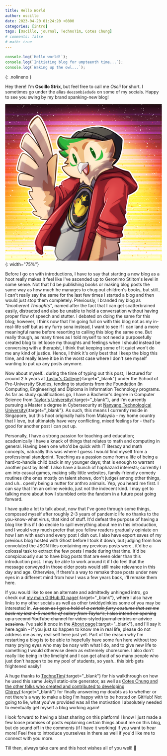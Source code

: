 ```yaml
---
title: Hello World
author: oscillo
date: 2023-04-20 01:24:20 +0800
categories: [intro]
tags: [Oscillo, journal, TechnoTim, Cotes Chung]
# comments: false
# math: true
---
```


```js
console.log(`Hello world!`);
console.log(`Initiating blog for umpteenth time...`);
console.log(`Waking up the owl...`);
```

{: .nolineno }

Hey there! I'm **Oscillo Strix**, but feel free to call me _Oscii_ for short.
I sometimes go under the alias `deezombiedude` on some of my socials.
Happy to see you swing by my brand spanking-new blog!

![Oscii's Profile Picture](/assets/img/oscii_profile05.webp){: width="75%"}

Before I go on with introductions, I have to say that starting a new blog as a hoot really makes it feel like I've ascended up to Geronimo Stilton's level in some sense.
Not that I'd be publishing books or making blog posts the same way as how much he manages to chug out children's books, but still.. I can't really say the same for the last few times I started a blog and then would just stop them completely.
Previously, I branded my blog as _"Incoherent Thoughts"_, named after the fact that I can get scatterbrained easily, distracted and also be unable to hold a conversation without having proper flow of speech and stutter.
I debated on doing the same for this blog; however, I think now that I'm going full on with this blog not as my in-real-life self but as my furry sona instead, I want to see if I can land a more meaningful name before resorting to calling this blog the same one.
But really though, as many times as I told myself to not need a purposefully created blog to let loose my thoughts and feelings when I should instead be conversing with a therapist, I think that keeping some of it quiet won't do me any kind of justice.
Hence, I think it's only best that I keep the blog this time, and really leave it be in the worst case where I don't see myself wanting to put up any posts anymore.

Now about myself.. during the time of typing out this post, I lectured for around 2.5 years at [Taylor's College](https://college.taylors.edu.my){:target="\_blank"} under the School of Pre-University Studies, tending to students from the Foundation (in Computing, Engineering) and Diploma in Information Technology programs.
As far as study qualifications go, I have a Bachelor's degree in Computer Science from [Taylor's University](https://university.taylors.edu.my){:target="\_blank"}, and I'm currently pursuing a Master's degree in Cybersecurity at [Nanyang Technological University](https://ntu.edu.sg){:target="\_blank"}.
As such, this means I currently reside in Singapore, but this hoot originally hails from Malaysia - my home country that I love, but ultimately have very conflicting, mixed feelings for - that's good for another post I can put up.

Personally, I have a strong passion for teaching and education; academically I have a knack of things that relates to math and computing in general.
Having been one who'd be quick with IT literacy and math concepts, naturally this was where I guess I would find myself from a professional standpoint.
Teaching as a passion came from a life of being a hard-to-handle child back in my younger days; that is enough to warrant another post by itself.
I also have a bunch of haphazard interests; currently I am into casual games, making silly little websites, family-friendly comedy routines (the ones mostly on talent shows, don't judge) among other things, and uh.. openly being a nutter for anthro animals.
Yep, you heard me first.
I can say that I'm an online weirdo, just not the indecent kind.
I may get to talking more about how I stumbled onto the fandom in a future post going forward.

I have quite a lot to talk about, now that I've gone through some things, composed myself after roughly 2-3 years of pandemic life no thanks to the you-know-what virus, that kind of stuff.
It'd defeat the purpose of having a blog like this if I do decide to spill everything about me in this introduction, and I would very much prefer that you fellow readers gradually opiniate on how I am with each and every post I dish out.
I also have export saves of my previous blog hosted with Ghost before I took it down, but judging from how convoluted the JSON files containing my previous posts were.. it'd be a colossal task to extract the few posts I made during that time.
It'd be conspicuously sus to have blog posts that are even older than this introduction post.
I may be able to work around it if I do feel that the message conveyed in those older posts would still make relevance in this day and age.
Otherwise, if there's a way to remake those posts under new eyes in a different mind from how I was a few years back, I'll remake them here.

If you would like to see an alternate and admittedly unhinged intro, go check out [my main GitHub IO page](https://deeoscillostrix.github.io){:target="\_blank"}, where I also have links to my other socials as well as other twiddydinkies some of you may be interested in.
~~As soon as I get a hold of _a certain furry costume that set me back my last 4-5 months of salary from Taylor's_, I also intend on opening up a second YouTube channel for video-styled journal entries or advice sessions.~~
I've said it once in the [About page](https://deeoscillostrix.github.io/blog/about){:target="\_blank"}, and I'll say it here again - if you just so happen to know me in real life, please do not address me as my real self here just yet.
Part of the reason why I'm restarting a blog is to be able to hopefully have some fun here without too many prying eyes who may be nosy with what I do, and to give new life to something I would otherwise deem as extremely choresome.
I also don't really like being in the limelight and I can get afraid of so many people who just don't happen to be my pool of students, so yeah.. this birb gets frightened easily!

A huge thanks to [TechnoTim](https://youtube.com/@technotim){:target="\_blank"} for his walkthrough on how he used this same Jekyll static-site generator, as well as [Cotes Chung and the other folks who created and contributed to developing Chirpy](https://chirpy.cotes.page){:target="\_blank"} for finally answering my doubts as to whether or not there's a way to make a blog I'm happy with to be hosted on GitHub!
Not going to lie, what you've provided was all the motivation I absolutely needed to eventually get myself a blog working again!

I look forward to having a blast sharing on this platform!
I know I just made a few loose promises of posts explaining certain things about me on this blog, but do sound off in the comments (if I have it working) if you want to hear more!
Feel free to introduce yourselves in there as well if you'd like me to connect with you more.

Till then, always take care and this hoot wishes all of you well! 🦉
